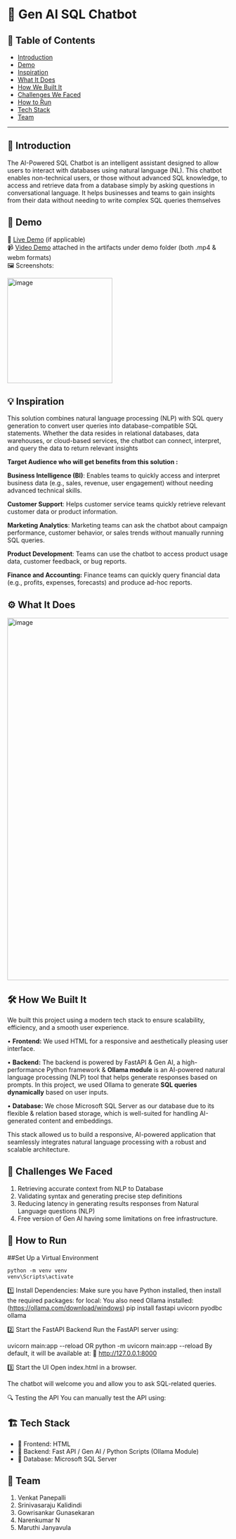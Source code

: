 # 🚀 Gen AI SQL Chatbot

## 📌 Table of Contents
- [Introduction](#introduction)
- [Demo](#demo)
- [Inspiration](#inspiration)
- [What It Does](#what-it-does)
- [How We Built It](#how-we-built-it)
- [Challenges We Faced](#challenges-we-faced)
- [How to Run](#how-to-run)
- [Tech Stack](#tech-stack)
- [Team](#team)

---

## 🎯 Introduction
The AI-Powered SQL Chatbot is an intelligent assistant designed to allow users to interact with databases using natural language (NL). This chatbot enables non-technical users, or those without advanced SQL knowledge, to access and retrieve data from a database simply by asking questions in conversational language. It helps businesses and teams to gain insights from their data without needing to write complex SQL queries themselves

## 🎥 Demo
🔗 [Live Demo](#) (if applicable)  
📹 [Video Demo](#) attached in the artifacts under demo folder (both .mp4 & webm formats)  
🖼️ Screenshots:

<img width="239" alt="image" src="https://github.com/user-attachments/assets/250789e9-c592-4236-a532-4e23e3b42fd5" />


## 💡 Inspiration
This solution combines natural language processing (NLP) with SQL query generation to convert user queries into database-compatible SQL statements. Whether the data resides in relational databases, data warehouses, or cloud-based services, the chatbot can connect, interpret, and query the data to return relevant insights

**Target Audience who will get benefits from this solution :**

**Business Intelligence (BI)**: Enables teams to quickly access and interpret business data (e.g., sales, revenue, user engagement) without needing advanced technical skills.

**Customer Support**: Helps customer service teams quickly retrieve relevant customer data or product information.

**Marketing Analytics**: Marketing teams can ask the chatbot about campaign performance, customer behavior, or sales trends without manually running SQL queries.

**Product Development**: Teams can use the chatbot to access product usage data, customer feedback, or bug reports.

**Finance and Accounting:** Finance teams can quickly query financial data (e.g., profits, expenses, forecasts) and produce ad-hoc reports.

## ⚙️ What It Does
<img width="823" alt="image" src="https://github.com/user-attachments/assets/e8e3deac-a3e4-4402-ab44-1acf80a2f3c6" />


## 🛠️ How We Built It
We built this project using a modern tech stack to ensure scalability, efficiency, and a smooth user experience.

• **Frontend:** We used HTML for a responsive and aesthetically pleasing user interface. 

• **Backend:** The backend is powered by FastAPI & Gen AI, a high-performance Python framework & **Ollama module** is an AI-powered natural language processing (NLP) tool that helps generate responses based on prompts. In this project, we used Ollama to generate **SQL queries dynamically** based on user inputs.

• **Database:** We chose Microsoft SQL Server as our database due to its flexible & relation based storage, which is well-suited for handling AI-generated content and embeddings.

This stack allowed us to build a responsive, AI-powered application that seamlessly integrates natural language processing with a robust and scalable architecture.

## 🚧 Challenges We Faced
1. Retrieving accurate context from NLP to Database
2. Validating syntax and generating precise step definitions
3. Reducing latency in generating results responses from Natural Language questions (NLP)
4. Free version of Gen AI having some limitations on free infrastructure.


## 🏃 How to Run

##Set Up a Virtual Environment

    python -m venv venv
    venv\Scripts\activate

1️⃣ Install Dependencies:
Make sure you have Python installed, then install the required packages:
for local: You also need Ollama installed: (https://ollama.com/download/windows)
pip install fastapi uvicorn pyodbc ollama

2️⃣ Start the FastAPI Backend
Run the FastAPI server using:

uvicorn main:app --reload OR python -m uvicorn main:app --reload
By default, it will be available at:
🔗 http://127.0.0.1:8000

3️⃣ Start the UI
Open index.html in a browser.

The chatbot will welcome you and allow you to ask SQL-related queries.

🔍 Testing the API
You can manually test the API using:



## 🏗️ Tech Stack
- 🔹 Frontend: HTML
- 🔹 Backend: Fast API / Gen AI / Python Scripts (Ollama Module)
- 🔹 Database: Microsoft SQL Server


## 👥 Team
1. Venkat Panepalli
2. Srinivasaraju Kalidindi
3. Gowrisankar Gunasekaran
4. Narenkumar N
5. Maruthi Janyavula

